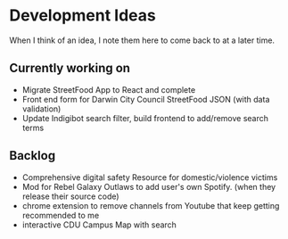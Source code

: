 # Development Ideas
When I think of an idea, I note them here to come back to at a later time.

## Currently working on ##

- Migrate StreetFood App to React and complete
- Front end form for Darwin City Council StreetFood JSON (with data validation)
- Update Indigibot search filter, build frontend to add/remove search terms


## Backlog ##

- Comprehensive digital safety Resource for domestic/violence victims
- Mod for Rebel Galaxy Outlaws to add user's own Spotify. (when they release their source code)
- chrome extension to remove channels from Youtube that keep getting recommended to me
- interactive CDU Campus Map with search
